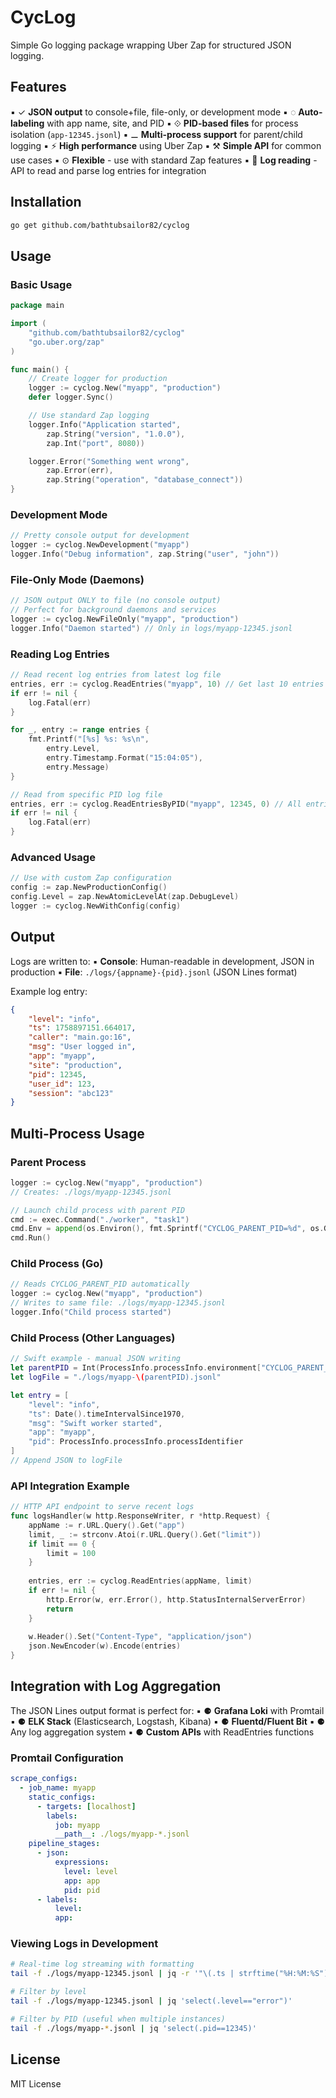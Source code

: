 # CycLog

Simple Go logging package wrapping Uber Zap for structured JSON logging.

## Features

▪ ✓ **JSON output** to console+file, file-only, or development mode
▪ ◌ **Auto-labeling** with app name, site, and PID
▪ ⟐ **PID-based files** for process isolation (`app-12345.jsonl`)
▪ ⚊ **Multi-process support** for parent/child logging
▪ ⚡ **High performance** using Uber Zap
▪ ⚒ **Simple API** for common use cases
▪ ⊙ **Flexible** - use with standard Zap features
▪ 📖 **Log reading** - API to read and parse log entries for integration

## Installation

```bash
go get github.com/bathtubsailor82/cyclog
```

## Usage

### Basic Usage

```go
package main

import (
    "github.com/bathtubsailor82/cyclog"
    "go.uber.org/zap"
)

func main() {
    // Create logger for production
    logger := cyclog.New("myapp", "production")
    defer logger.Sync()

    // Use standard Zap logging
    logger.Info("Application started",
        zap.String("version", "1.0.0"),
        zap.Int("port", 8080))

    logger.Error("Something went wrong",
        zap.Error(err),
        zap.String("operation", "database_connect"))
}
```

### Development Mode

```go
// Pretty console output for development
logger := cyclog.NewDevelopment("myapp")
logger.Info("Debug information", zap.String("user", "john"))
```

### File-Only Mode (Daemons)

```go
// JSON output ONLY to file (no console output)
// Perfect for background daemons and services
logger := cyclog.NewFileOnly("myapp", "production")
logger.Info("Daemon started") // Only in logs/myapp-12345.jsonl
```

### Reading Log Entries

```go
// Read recent log entries from latest log file
entries, err := cyclog.ReadEntries("myapp", 10) // Get last 10 entries
if err != nil {
    log.Fatal(err)
}

for _, entry := range entries {
    fmt.Printf("[%s] %s: %s\n", 
        entry.Level, 
        entry.Timestamp.Format("15:04:05"), 
        entry.Message)
}

// Read from specific PID log file
entries, err := cyclog.ReadEntriesByPID("myapp", 12345, 0) // All entries
if err != nil {
    log.Fatal(err)
}
```

### Advanced Usage

```go
// Use with custom Zap configuration
config := zap.NewProductionConfig()
config.Level = zap.NewAtomicLevelAt(zap.DebugLevel)
logger := cyclog.NewWithConfig(config)
```

## Output

Logs are written to:
▪ **Console**: Human-readable in development, JSON in production
▪ **File**: `./logs/{appname}-{pid}.jsonl` (JSON Lines format)

Example log entry:
```json
{
    "level": "info",
    "ts": 1758897151.664017,
    "caller": "main.go:16",
    "msg": "User logged in",
    "app": "myapp",
    "site": "production",
    "pid": 12345,
    "user_id": 123,
    "session": "abc123"
}
```

## Multi-Process Usage

### Parent Process
```go
logger := cyclog.New("myapp", "production")
// Creates: ./logs/myapp-12345.jsonl

// Launch child process with parent PID
cmd := exec.Command("./worker", "task1")
cmd.Env = append(os.Environ(), fmt.Sprintf("CYCLOG_PARENT_PID=%d", os.Getpid()))
cmd.Run()
```

### Child Process (Go)
```go
// Reads CYCLOG_PARENT_PID automatically
logger := cyclog.New("myapp", "production")
// Writes to same file: ./logs/myapp-12345.jsonl
logger.Info("Child process started")
```

### Child Process (Other Languages)
```swift
// Swift example - manual JSON writing
let parentPID = Int(ProcessInfo.processInfo.environment["CYCLOG_PARENT_PID"] ?? "0")!
let logFile = "./logs/myapp-\(parentPID).jsonl"

let entry = [
    "level": "info",
    "ts": Date().timeIntervalSince1970,
    "msg": "Swift worker started",
    "app": "myapp",
    "pid": ProcessInfo.processInfo.processIdentifier
]
// Append JSON to logFile
```

### API Integration Example

```go
// HTTP API endpoint to serve recent logs
func logsHandler(w http.ResponseWriter, r *http.Request) {
    appName := r.URL.Query().Get("app")
    limit, _ := strconv.Atoi(r.URL.Query().Get("limit"))
    if limit == 0 {
        limit = 100
    }
    
    entries, err := cyclog.ReadEntries(appName, limit)
    if err != nil {
        http.Error(w, err.Error(), http.StatusInternalServerError)
        return
    }
    
    w.Header().Set("Content-Type", "application/json")
    json.NewEncoder(w).Encode(entries)
}
```

## Integration with Log Aggregation

The JSON Lines output format is perfect for:
▪ ⚈ **Grafana Loki** with Promtail
▪ ⚈ **ELK Stack** (Elasticsearch, Logstash, Kibana)
▪ ⚈ **Fluentd/Fluent Bit**
▪ ⚈ Any log aggregation system
▪ ⚈ **Custom APIs** with ReadEntries functions

### Promtail Configuration
```yaml
scrape_configs:
  - job_name: myapp
    static_configs:
      - targets: [localhost]
        labels:
          job: myapp
          __path__: ./logs/myapp-*.jsonl
    pipeline_stages:
      - json:
          expressions:
            level: level
            app: app
            pid: pid
      - labels:
          level:
          app:
```

### Viewing Logs in Development
```bash
# Real-time log streaming with formatting
tail -f ./logs/myapp-12345.jsonl | jq -r '"\(.ts | strftime("%H:%M:%S")) [\(.level | ascii_upcase)] \(.msg)"'

# Filter by level
tail -f ./logs/myapp-12345.jsonl | jq 'select(.level=="error")'

# Filter by PID (useful when multiple instances)
tail -f ./logs/myapp-*.jsonl | jq 'select(.pid==12345)'
```

## License

MIT License